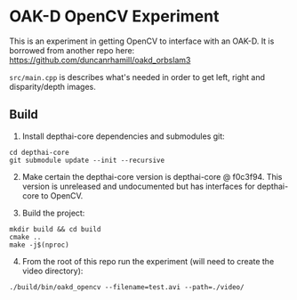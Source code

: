 # OAK-D OpenCV Experiment

This is an experiment in getting OpenCV to interface with an OAK-D.  It is borrowed from another repo here:  <https://github.com/duncanrhamill/oakd_orbslam3>

`src/main.cpp` is describes what's needed in order to get left, right and disparity/depth images.

## Build

1. Install depthai-core dependencies and submodules git:

```#!/bin/bash
cd depthai-core
git submodule update --init --recursive
```

2.  Make certain the depthai-core version is depthai-core @ f0c3f94.  This version is unreleased and undocumented but has interfaces for depthai-core to OpenCV.

3. Build the project:

```#!/bin/bash
mkdir build && cd build
cmake ..
make -j$(nproc)
```

4. From the root of this repo run the experiment (will need to create the video directory):

```#!/bin/bash
./build/bin/oakd_opencv --filename=test.avi --path=./video/
```
